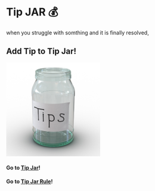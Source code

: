 
# Tip JAR :moneybag:

when you struggle with somthing and it is finally resolved,   
## Add Tip to **Tip Jar**!  

<img src="./assets/tip-jar.jpg" width=50% height=50%>


####  Go to [Tip Jar](https://github.com/minzoovv/tip-jar/issues?q=is%3Aissue+is%3Aopen+sort%3Aupdated-desc)!  

####  Go to [Tip Jar Rule](https://github.com/minzoovv/tip-jar/blob/master/docs/rules.md)!